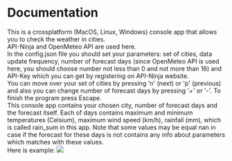 # Documentation

This is a crossplatform (MacOS, Linux, Windows) console app that allows you to check the weather in cities.  
API-Ninja and OpenMeteo API are used here.  
In the config.json file you should set your parameters: set of cities, data update frequency, number of forecast days (since OpenMeteo API is used here, you should choose number not less than 0 and not more than 16) and API-Key which you can get by registering on API-Ninja website.  
You can move over your set of cities by pressing 'n' (next) or 'p' (previous) and also you can change number of forecast days by pressing '+' or '-'. To finish the program press Escape.  
This console app contains your chosen city, number of forecast days and the forecast itself. Each of days contains maximum and minimum temperatures (Celsium), maximum wind speed (km/h), rainfall (mm), which is called rain_sum in this app. Note that some values may be equal nan in case if the forecast for these days is not contains any info about parameters which matches with these values.   
Here is example:
![](https://i.ibb.co/BsJJLqW/photo-2024-02-16-03-08-18.jpg])
